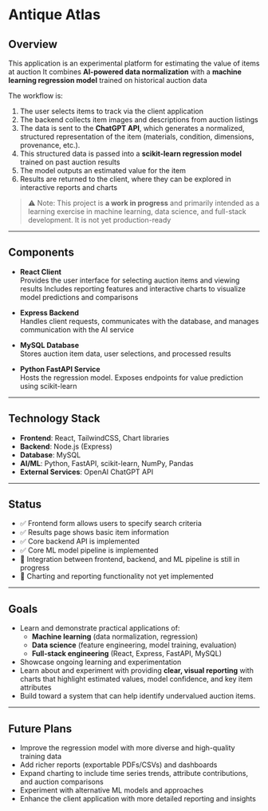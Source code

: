 # Antique Atlas

## Overview
This application is an experimental platform for estimating the value of items at auction 
It combines **AI-powered data normalization** with a **machine learning regression model** trained on historical auction data

The workflow is:
1. The user selects items to track via the client application
2. The backend collects item images and descriptions from auction listings
3. The data is sent to the **ChatGPT API**, which generates a normalized, structured representation of the item (materials, condition, dimensions, provenance, etc.).  
4. This structured data is passed into a **scikit-learn regression model** trained on past auction results
5. The model outputs an estimated value for the item
6. Results are returned to the client, where they can be explored in interactive reports and charts

> ⚠️ Note: This project is **a work in progress** and primarily intended as a learning exercise in machine learning, data science, and full-stack development. It is not yet production-ready

---

## Components
- **React Client**  
  Provides the user interface for selecting auction items and viewing results
  Includes reporting features and interactive charts to visualize model predictions and comparisons

- **Express Backend**  
  Handles client requests, communicates with the database, and manages communication with the AI service

- **MySQL Database**  
  Stores auction item data, user selections, and processed results

- **Python FastAPI Service**  
  Hosts the regression model. Exposes endpoints for value prediction using scikit-learn

---

## Technology Stack
- **Frontend**: React, TailwindCSS, Chart libraries
- **Backend**: Node.js (Express)  
- **Database**: MySQL  
- **AI/ML**: Python, FastAPI, scikit-learn, NumPy, Pandas
- **External Services**: OpenAI ChatGPT API

---

## Status
- ✅ Frontend form allows users to specify search criteria  
- ✅ Results page shows basic item information  
- ✅ Core backend API is implemented  
- ✅ Core ML model pipeline is implemented  
- 🚧 Integration between frontend, backend, and ML pipeline is still in progress  
- 🚧 Charting and reporting functionality not yet implemented  

---

## Goals
- Learn and demonstrate practical applications of:
  - **Machine learning** (data normalization, regression)  
  - **Data science** (feature engineering, model training, evaluation)  
  - **Full-stack engineering** (React, Express, FastAPI, MySQL)  
- Showcase ongoing learning and experimentation 
- Learn about and experiment with providing **clear, visual reporting** with charts that highlight estimated values, model confidence, and key item attributes 
- Build toward a system that can help identify undervalued auction items.

---

## Future Plans
- Improve the regression model with more diverse and high-quality training data
- Add richer reports (exportable PDFs/CSVs) and dashboards
- Expand charting to include time series trends, attribute contributions, and auction comparisons
- Experiment with alternative ML models and approaches  
- Enhance the client application with more detailed reporting and insights